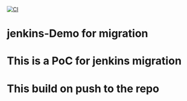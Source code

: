 [![CI](https://github.com/gtogbes/jenkins-java/actions/workflows/main.yml/badge.svg)](https://github.com/gtogbes/jenkins-java/actions/workflows/main.yml)

# jenkins-Demo for migration
# This is a PoC for jenkins migration
# This build on push to the repo 
